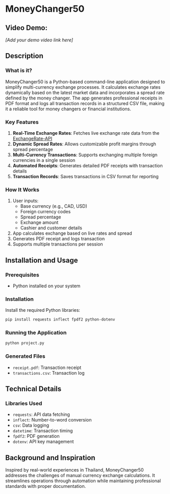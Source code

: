 # MoneyChanger50

## Video Demo:  
*[Add your demo video link here]*

## Description

### What is it?
MoneyChanger50 is a Python-based command-line application designed to simplify multi-currency exchange processes. It calculates exchange rates dynamically based on the latest market data and incorporates a spread rate defined by the money changer. The app generates professional receipts in PDF format and logs all transaction records in a structured CSV file, making it a reliable tool for money changers or financial institutions.

### Key Features
1. **Real-Time Exchange Rates**: Fetches live exchange rate data from the [ExchangeRate-API](https://v6.exchangerate-api.com)
2. **Dynamic Spread Rates**: Allows customizable profit margins through spread percentage
3. **Multi-Currency Transactions**: Supports exchanging multiple foreign currencies in a single session
4. **Automated Receipts**: Generates detailed PDF receipts with transaction details
5. **Transaction Records**: Saves transactions in CSV format for reporting

### How It Works
1. User inputs:
   - Base currency (e.g., CAD, USD)
   - Foreign currency codes
   - Spread percentage
   - Exchange amount
   - Cashier and customer details
2. App calculates exchange based on live rates and spread
3. Generates PDF receipt and logs transaction
4. Supports multiple transactions per session

## Installation and Usage

### Prerequisites
- Python installed on your system

### Installation
Install the required Python libraries:
```bash
pip install requests inflect fpdf2 python-dotenv
```

### Running the Application
```bash
python project.py
```

### Generated Files
- `receipt.pdf`: Transaction receipt
- `transactions.csv`: Transaction log

## Technical Details

### Libraries Used
- `requests`: API data fetching
- `inflect`: Number-to-word conversion
- `csv`: Data logging
- `datetime`: Transaction timing
- `fpdf2`: PDF generation
- `dotenv`: API key management

## Background and Inspiration
Inspired by real-world experiences in Thailand, MoneyChanger50 addresses the challenges of manual currency exchange calculations. It streamlines operations through automation while maintaining professional standards with proper documentation.

